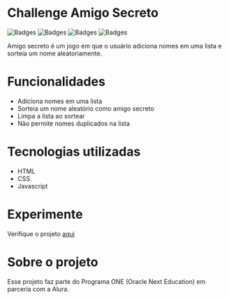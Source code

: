 # Challenge Amigo Secreto

![Badges](https://img.shields.io/badge/ALURA-023047)
![Badges](https://img.shields.io/badge/HTML-orange)
![Badges](https://img.shields.io/badge/CSS-blue)
![Badges](https://img.shields.io/badge/Javascript-yellow)

Amigo secreto é um jogo em que o usuário adiciona nomes em uma lista e sorteia um nome aleatoriamente.


# Funcionalidades

* Adiciona nomes em uma lista
* Sorteia um nome aleatório como amigo secreto
* Limpa a lista ao sortear
* Não permite nomes duplicados na lista

# Tecnologias utilizadas

* HTML
* CSS
* Javascript

# Experimente

Verifique o projeto [aqui](https://lu-scallop.github.io/amigo-secreto/)

# Sobre o projeto

Esse projeto faz parte do Programa ONE (Oracle Next Education) em parceria com a Alura.




